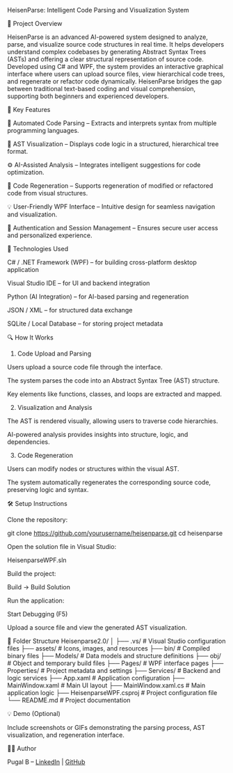 HeisenParse: Intelligent Code Parsing and Visualization System

📌 Project Overview

HeisenParse is an advanced AI-powered system designed to analyze, parse, and visualize source code structures in real time. It helps developers understand complex codebases by generating Abstract Syntax Trees (ASTs) and offering a clear structural representation of source code. Developed using C# and WPF, the system provides an interactive graphical interface where users can upload source files, view hierarchical code trees, and regenerate or refactor code dynamically. HeisenParse bridges the gap between traditional text-based coding and visual comprehension, supporting both beginners and experienced developers.

🎯 Key Features

🧩 Automated Code Parsing – Extracts and interprets syntax from multiple programming languages.

🌳 AST Visualization – Displays code logic in a structured, hierarchical tree format.

⚙️ AI-Assisted Analysis – Integrates intelligent suggestions for code optimization.

🧠 Code Regeneration – Supports regeneration of modified or refactored code from visual structures.

💡 User-Friendly WPF Interface – Intuitive design for seamless navigation and visualization.

🔐 Authentication and Session Management – Ensures secure user access and personalized experience.

🧠 Technologies Used

C# / .NET Framework (WPF) – for building cross-platform desktop application

Visual Studio IDE – for UI and backend integration

Python (AI Integration) – for AI-based parsing and regeneration

JSON / XML – for structured data exchange

SQLite / Local Database – for storing project metadata

🔍 How It Works
1. Code Upload and Parsing

Users upload a source code file through the interface.

The system parses the code into an Abstract Syntax Tree (AST) structure.

Key elements like functions, classes, and loops are extracted and mapped.

2. Visualization and Analysis

The AST is rendered visually, allowing users to traverse code hierarchies.

AI-powered analysis provides insights into structure, logic, and dependencies.

3. Code Regeneration

Users can modify nodes or structures within the visual AST.

The system automatically regenerates the corresponding source code, preserving logic and syntax.

🛠️ Setup Instructions

Clone the repository:

git clone https://github.com/yourusername/heisenparse.git
cd heisenparse


Open the solution file in Visual Studio:

HeisenparseWPF.sln


Build the project:

Build → Build Solution


Run the application:

Start Debugging (F5)


Upload a source file and view the generated AST visualization.

📂 Folder Structure
Heisenparse2.0/
│
├── .vs/                 # Visual Studio configuration files
├── assets/              # Icons, images, and resources
├── bin/                 # Compiled binary files
├── Models/              # Data models and structure definitions
├── obj/                 # Object and temporary build files
├── Pages/               # WPF interface pages
├── Properties/          # Project metadata and settings
├── Services/            # Backend and logic services
├── App.xaml             # Application configuration
├── MainWindow.xaml      # Main UI layout
├── MainWindow.xaml.cs   # Main application logic
├── HeisenparseWPF.csproj # Project configuration file
└── README.md            # Project documentation

💡 Demo (Optional)

Include screenshots or GIFs demonstrating the parsing process, AST visualization, and regeneration interface.


🧑‍💻 Author

Pugal B – [LinkedIn](https://tin.al/Linkedin-Pugal) | [GitHub](https://github.com/pugalbalasundaram)
